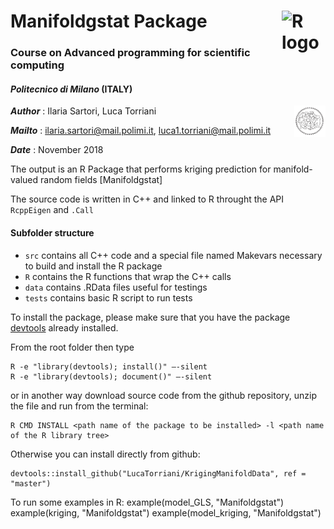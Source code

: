 # Manifoldgstat Package [<img style="float: right;" src="https://www.r-project.org/logo/Rlogo.png" width=70 alt="R logo"/>](https://www.r-project.org)
### Course on Advanced programming for scientific computing
#### *Politecnico di Milano* (ITALY)
[<img style="float: right;" src="https://github.com/fpavone/pacs_spline_density/blob/ROpenMP/rePortACS/pictures/logopoli.png" width=50 alt="Polimi logo"/>](http://www.polimi.it/)

***Author*** : Ilaria Sartori, Luca Torriani

***Mailto*** : ilaria.sartori@mail.polimi.it, luca1.torriani@mail.polimi.it

***Date***   : November 2018

The output is an R Package that performs kriging prediction for manifold-valued random fields [Manifoldgstat]

The source code is written in C++ and linked to R throught the API `RcppEigen` and `.Call`

#### Subfolder structure

- `src` contains all C++ code and a special file named Makevars necessary to build and install the R package
- `R` contains the R functions that wrap the C++ calls
- `data` contains .RData files useful for testings
- `tests` contains basic R script to run tests

To install the package, please make sure that you have the package [devtools](https://cran.r-project.org/web/packages/devtools/index.html) already installed.

From the root folder then type

    R -e "library(devtools); install()" —-silent
    R -e "library(devtools); document()" —-silent

or in another way download source code from the github repository, unzip the file and run from the terminal:

    R CMD INSTALL <path name of the package to be installed> -l <path name of the R library tree>

Otherwise you can install directly from github:

    devtools::install_github("LucaTorriani/KrigingManifoldData", ref = "master")

To run some examples in R:
    example(model_GLS, "Manifoldgstat")
    example(kriging, "Manifoldgstat")
    example(model_kriging, "Manifoldgstat")
